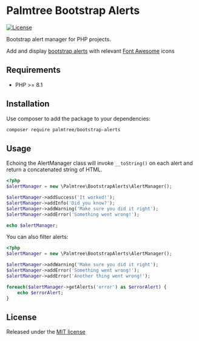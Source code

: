 # Palmtree Bootstrap Alerts

[![License](http://img.shields.io/packagist/l/palmtree/bootstrap-alerts.svg)](LICENSE)

Bootstrap alert manager for PHP projects.

Add and display [bootstrap alerts](https://getbootstrap.com/docs/4.1/components/alerts/) with relevant [Font Awesome](https://fontawesome.com/icons) icons

## Requirements
* PHP >= 8.1

## Installation

Use composer to add the package to your dependencies:
```bash
composer require palmtree/bootstrap-alerts
```

## Usage

Echoing the AlertManager class will invoke `__toString()` on each alert and return a concatenated string of HTML.

```php
<?php
$alertManager = new \Palmtree\BootstrapAlerts\AlertManager();

$alertManager->addSuccess('It worked!');
$alertManager->addInfo('Did you know?');
$alertManager->addWarning('Make sure you did it right');
$alertManager->addError('Something went wrong!');

echo $alertManager;
```

You can also filter alerts:
```php
<?php
$alertManager = new \Palmtree\BootstrapAlerts\AlertManager();

$alertManager->addWarning('Make sure you did it right');
$alertManager->addError('Something went wrong!');
$alertManager->addError('Another thing went wrong!');

foreach($alertManager->getAlerts('error') as $errorAlert) {
    echo $errorAlert;
}
```

## License

Released under the [MIT license](LICENSE)
